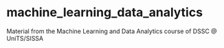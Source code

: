 # machine_learning_data_analytics
Material from the Machine Learning and Data Analytics course of DSSC @ UniTS/SISSA
